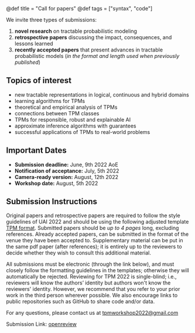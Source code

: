 @def title = "Call for papers"
@def tags = ["syntax", "code"]


We invite three types of submissions:

1) **novel research** on tractable probabilistic modeling
2) **retrospective papers** discussing the impact, consequences, and lessons learned
3) **recently accepted papers** that present advances in tractable probabilistic models (_in the format and length used when previously published_)

## Topics of interest

* new tractable representations in logical, continuous and hybrid domains
* learning algorithms for TPMs
* theoretical and empirical analysis of TPMs
* connections between TPM classes
* TPMs for responsible, robust and explainable AI
* approximate inference algorithms with guarantees
* successful applications of TPMs to real-world problems

## Important Dates
* **Submission deadline:** June, 9th 2022 AoE
* **Notification of acceptance:** July, 5th 2022
* **Camera-ready version:** August, 12th 2022
* **Workshop date:** August, 5th 2022

## Submission Instructions
Original papers and retrospective papers are required to follow the style guidelines of UAI 2022 and should be using the following adjusted template [TPM format](/assets/tpm2022-template.zip). Submitted papers should be _up to 4 pages_ long, excluding references. Already accepted papers, can be submitted in the format of the venue they have been accepted to. Supplementary material can be put in the same pdf paper (after references); it is entirely up to the reviewers to decide whether they wish to consult this additional material.

All submissions must be electronic (through the link below), and must closely follow the formatting guidelines in the templates; otherwise they will automatically be rejected. Reviewing for TPM 2022 is single-blind; i.e., reviewers will know the authors’ identity but authors won't know the reviewers' identity. However, we recommend that you refer to your prior work in the third person wherever possible. We also encourage links to public repositories such as GitHub to share code and/or data.

For any questions, please contact us at [tpmworkshop2022@gmail.com](mailto:tpmworkshop2022@gmail.com)

Submission Link: [openreview](https://openreview.net/group?id=auai.org/UAI/2022/Workshop/TPM)

